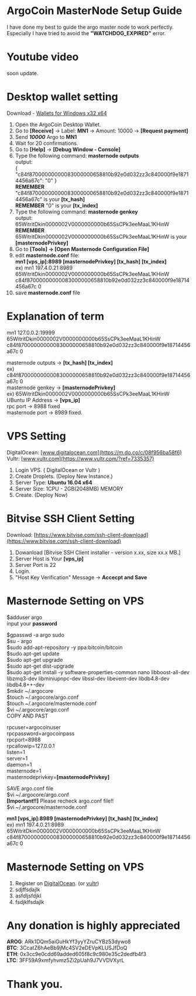 # ArgoCoin MasterNode Setup Guide

I have done my best to guide the argo master node to work perfectly.  
Especially I have tried to avoid the **"WATCHDOG_EXPIRED"** error.

# Youtube video
soon update.  

# Desktop wallet setting
Download - [Wallets for Windows x32 x64](https://argo.cash/)  
1. Open the ArgoCoin Desktop Wallet. 
2. Go to **[Receive]** -> Label: **MN1** -> Amount: 10000 -> **[Request payment]**  
3. Send ***10000*** Argo to **MN1**  
4. Wait for 20 confirmations.  
5. Go to **[Help]** -> **[Debug Window - Console]**  
6. Type the following command: **masternode outputs**  
output:  
{ "c84f87000000000083000000658810b92e0d032zz3c840000f9e18714456a67c": "0" }  
**REMEMBER** "c84f87000000000083000000658810b92e0d032zz3c840000f9e18714456a67c" is your **[tx_hash]**  
**REMEMBER** "0" is your **[tx_index]**  
7. Type the following command: **masternode genkey**  
output:  
65WitritDkin0000002V0000000000b65SsCPk3eeMaaL1KHinW  
**REMEMBER** 65WitritDkin0000002V0000000000b65SsCPk3eeMaaL1KHinW is your **[masternodePrivkey]**  
8. Go to **[Tools] -> [Open Masternode Configuration File]**  
9. edit **masternode.conf** file:  
**mn1 [vps_ip]:8989 [masternodePrivkey] [tx_hash] [tx_index]**  
ex) mn1 197.4.0.21:8989 65WitritDkin0000002V0000000000b65SsCPk3eeMaaL1KHinW c84f87000000000083000000658810b92e0d032zz3c840000f9e18714456a67c 0
10. save **masternode.conf** file  

# Explanation of term
mn1 127.0.0.2:19999 65WitritDkin0000002V0000000000b65SsCPk3eeMaaL1KHinW c84f87000000000083000000658810b92e0d032zz3c840000f9e18714456a67c 0

masternode outputs -> **[tx_hash] [tx_index]**  
ex) c84f87000000000083000000658810b92e0d032zz3c840000f9e18714456a67c 0  
masternode genkey -> **[masternodePrivkey]**  
ex) 65WitritDkin0000002V0000000000b65SsCPk3eeMaaL1KHinW  
UBuntu IP Address -> **[vps_ip]**  
rpc port -> 8988 fixed  
masternode port -> 8989 fixed.  

# VPS Setting 
DigitalOcean: [www.digitalocean.com](https://m.do.co/c/08f956ba58f6)  
Vultr: [www.vultr.com](https://www.vultr.com/?ref=7335357)  
  
1. Login VPS. ( DigitalOcean or Vultr )  
2. Create Droplets. (Deploy New Instance.)  
3. Server Type: **Ubuntu 16.04 x64**  
4. Server Size: 1CPU - 2GB(2048MB) MEMORY  
5. Create. (Deploy Now)  

# Bitvise SSH Client Setting
Download: [https://www.bitvise.com/ssh-client-download](https://www.bitvise.com/ssh-client-download)  
  
1. Dowanload [Bitvise SSH Client installer - version x.xx, size xx.x MB.]
2. Server Host is Your **[vps_ip]**  
3. Server Port is 22  
4. Login.  
5. "Host Key Verification" Message -> **Accecpt and Save**  

# Masternode Setting on VPS
$adduser argo  
input your **password**  
  
$gpasswd -a argo sudo  
$su - argo  
$sudo add-apt-repository -y ppa:bitcoin/bitcoin  
$sudo apt-get update  
$sudo apt-get upgrade  
$sudo apt-get dist-upgrade  
$sudo apt-get install -y software-properties-common nano libboost-all-dev libzmq3-dev libminiupnpc-dev libssl-dev libevent-dev libdb4.8-dev libdb4.8++-dev  
$mkdir ~/.argocore  
$touch ~/.argocore/argo.conf  
$touch ~/.argocore/masternode.conf  
$vi ~/.argocore/argo.conf  
COPY AND PAST  
  
rpcuser=argocoinuser  
rpcpassword=argocoinpass  
rpcport=8988  
rpcallowip=127.0.0.1  
listen=1  
server=1  
daemon=1  
masternode=1  
masternodeprivkey=**[masternodePrivkey]**  
  
SAVE argo.conf file  
$vi ~/.argocore/argo.conf  
**[Important!!]** Please recheck argo.conf file!!  
$vi ~/.argocore/masternode.conf  
  
**mn1 [vps_ip]:8989 [masternodePrivkey] [tx_hash] [tx_index]**  
ex) mn1 197.4.0.21:8989 65WitritDkin0000002V0000000000b65SsCPk3eeMaaL1KHinW c84f87000000000083000000658810b92e0d032zz3c840000f9e18714456a67c 0

# Masternode Setting on VPS
1. Register on [DigitalOcean](https://m.do.co/c/08f956ba58f6). (or [vultr](https://www.vultr.com/?ref=7335357))
2. sdjffsdajlk  
3. asfdljsfdjkl  
4. fsdjklfsdajlk  


# Any donation is highly appreciated
**AROG**: ARk1DQm5aiGuHkYf3yyYZruCYBz53dywo8  
**BTC**: 3CcatZ6hAeBb9jMc4SV2eDEVpKLUSJfDoQ  
**ETH**: 0x3cc9e0cdd69added605f8c9c980e35c2dedfb4f3  
**LTC**: 3FF59A9xmfyhvmz5Zi2pUah9J7VVDVXyrL  
# Thank you.  
